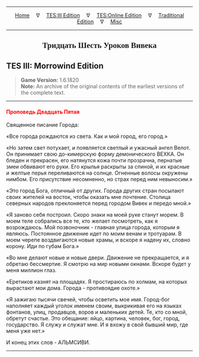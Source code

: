 
---

<!-- Jekyll Page Links -->

<center>
<a href="../../../../index.html">Home</a>
&emsp;&nabla;&emsp;
<a href="../../../index-tes3.html">TES:III Edition</a>
&emsp;&nabla;&emsp;
<a href="../../../index-teso.html">TES:Online Edition</a>
&emsp;&nabla;&emsp;
<a href="../../../index-traditional.html">Traditional Edition</a>
&emsp;&nabla;&emsp;
<a href="../../../index-misc.html">Misc</a>
</center>

<!-- Markdown Body Below: -->

---

<center>
<h2><span style="font-family:Georgia">Тридцать Шесть Уроков Вивека</span></h2>
</center>

## TES III: Morrowind Edition

> __Game Version:__ 1.6.1820\
> __Note:__ An archive of the original contents of the earliest versions of the complete text.

---

#### <span style="color:red">Проповедь Двадцать Пятая</span>

Священное писание Города:

«Все города рождаются из света. Как и мой город, его город.»

«Но затем свет потухает, и появляется светлый и ужасный ангел Велот. Он принимает свою до-кимерскую форму демонического ВЕХКА. Он бледен и прекрасен, его натянутся кожа почти прозрачна, пернатые змеи обвивают его руки. Его крылья раскрыты за спиной, и их красные и желтые перья переливаются на солнце. Огненные волосы окружены нимбом. Его присутствие несомненно, но страх перед ним невыносим.»

«Это город Бога, отличный от других. Города других стран посылают своих жителей на восток, чтобы оказать мне почтение. Столица северных народов преклоняется перед городом Вивек и передо мной.»

«Я заново себя построил. Скоро знаки на моей руке станут морем. В моем теле собрались все те, кто желает посмотреть, как я возрождаюсь. Мой позвоночник - главная улица города, которым я являюсь. Постоянное движение идет по моим венам и тротуарам. В моем черепе воздвигаются новые храмы, и вскоре я надену их, словно корону. Иди по губам Бога.»

«Во мне делают новые и новые двери. Движение не прекращается, и я обретаю бессмертие. Я смотрю на мир новыми окнами. Вскоре будет у меня миллион глаз.

«Еретиков казнят на площадях. Я простираюсь по холмам, на которых вырастают мои дома. Города - противоядие охоте.»

«Я зажигаю тысячи свечей, чтобы осветить мое имя. Город-бог наполняет каждый уголок именем своим, выкрикивая его на языках фонтанов, улиц, продавцов, воров и маленьких детей. Те, кто со мной, обретут счастье. Это обещание: яйцо, картина, человек, бог, город, государство. Я служу и служат мне. И я вхожу в свой бывший мир, где меня уже нет.»

И конец этих слов - АЛЬМСИВИ.

---
